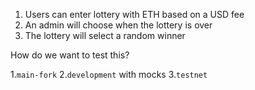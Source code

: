 
1. Users can enter lottery with ETH based on a USD fee
2. An admin will choose when the lottery is over
3. The lottery will select a random winner

How do we want to test this?

1.`main-fork`
2.`development` with mocks
3.`testnet`